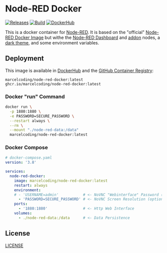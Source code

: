 # Node-RED Docker

[![Releases](https://img.shields.io/github/v/tag/MarcelCoding/node-red-docker?label=latest%20version&style=flat-square)](https://github.com/marcelcoding/node-red-docker/releases)
[![Build](https://img.shields.io/github/workflow/status/MarcelCoding/node-red-docker/CI?label=CI&style=flat-square)](https://github.com/marcelcoding/node-red-docker/actions)
[![DockerHub](https://img.shields.io/docker/pulls/marcelcoding/node-red-docker?style=flat-square)](https://hub.docker.com/r/marcelcoding/node-red-docker)

This is a docker container for [Node-RED](https://nodered.org/). It is based on the
"official" [Node-RED Docker Image](https://github.com/node-red/node-red-docker/) but withe
the [Node-RED Dashboard](https://github.com/node-red/node-red-dashboard)
and [addon](https://github.com/node-red/node-red-ui-nodes/) nodes,
a [dark theme](https://github.com/node-red-contrib-themes/solarized-dark-grey), and some environment variables.

## Deployment

This image is available in [DockerHub](https://hub.docker.com/r/marcelcoding/node-red-docker) and the
[GitHub Container Registry](https://github.com/users/MarcelCoding/packages/container/package/node-red-docker):

```
marcelcoding/node-red-docker:latest
ghcr.io/marcelcoding/node-red-docker:latest
```

### Docker "run" Command

```bash
docker run \
  -p 1880:1880 \
  -e PASSWORD=SECURE_PASSWORD \
  --restart always \
  --rm \
  --mount "./node-red-data:/data"
  marcelcoding/node-red-docker:latest
```

### Docker Compose

````yaml
# docker-compose.yaml
version: '3.8'

services:
  node-red-docker:
    image: marcelcoding/node-red-docker:latest
    restart: always
    environment:
    # - 'USERNAME=admin'           # <- NoVNC "Webinterface" Password (optional)
      - 'PASSWORD=SECURE_PASSWORD' # <- NoVNC Screen Resolution (optional, default: "admin")
    ports:
      - '1880:1880'                # <- Http Web Interface
    volumes:
      - ./node-red-data:/data      # <- Data Persistence
````

## License

[LICENSE](LICENSE)
